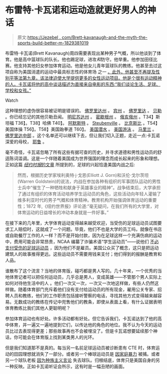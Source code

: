# 布雷特·卡瓦诺和运动造就更好男人的神话

> 原文:[https://Jezebel . com/Brett-kavanaugh-and-the-myth-the-sports-build-better-m-1829381019](https://jezebel.com/brett-kavanaugh-and-the-myth-that-sports-build-better-m-1829381019)

布雷特·卡瓦诺(Brett Kavanaugh)周四需要表现出某种男子气概，所以他谈到了体育。他是高中篮球队的队长。他也踢足球，进攻*和*防守。他举重。他参加田径比赛。他支持其他妇女参加体育运动。他是他女儿青年篮球队的教练。他甚至去过这项自称为美国消遣的运动中最具标志性的体育场 之一 [。此外，他甚至不再提及性别平等法第九章，该法律迫使大学提供更多的女性运动项目。他是个很有运动精神的人。卡瓦诺将他的高中谈话描述为直接来自电影的东西:“我们谈论生活、足球、学校和女孩。”](https://en.wikipedia.org/wiki/Fenway_Park)

Watch

这种理想的虚伪很容易被证明是错误的。 [佛罗里达州](https://www.nytimes.com/interactive/2014/04/16/sports/errors-in-inquiry-on-rape-allegations-against-fsu-jameis-winston.html) 。 [宾州](https://deadspin.com/jerry-sandusky-joe-paterno-and-why-good-people-fail-5857014) 。 [佛罗里达](https://www.gainesville.com/news/20170421/gpd-closes-unsolved-shooting-case-involving-hernandez) 。 [贝勒](https://deadspin.com/baylor-is-still-full-of-shit-1791949218) 。你已经忘记的其他贝勒丑闻。 [明尼苏达州](https://deadspin.com/how-two-investigations-into-minnesotas-sexual-assault-s-1790211835) 。 [密歇根州](https://deadspin.com/michigan-states-issues-with-reporting-sexual-assault-go-1822463064) 。 [俄亥俄州](https://deadspin.com/ex-ohio-state-wrestlers-entire-program-was-toxic-while-1827406717) 。T34】斯坦福 T36】。T38】哈佛 T40】。 [阿默斯特](https://theindicator.wordpress.amherst.edu/special-reports/mens-cross-country-maintained-misogynistic-racist-email-chain) 。 [Steubenville](https://jezebel.com/a-town-destroyed-for-what-two-people-did-dispatch-fr-1298509440) 。 [比克斯比](https://www.tulsaworld.com/news/bixbyinvestigation/update-four-former-football-players-charged-in-bixby-high-school/article_87cf73ee-b66a-55ef-b3a9-65a82d65f22f.html) 。T54】美国体操 T56】。T58】美国跆拳道 T60】。 [美国潜水](https://deadspin.com/lawsuit-says-usa-diving-ignored-sexual-abuse-of-divers-1827636662) 。 [美国游泳](https://deadspin.com/report-usa-swimming-ignored-or-covered-up-hundreds-of-1823105656) 。 [马里兰](https://deadspin.com/players-attorney-in-sexual-misconduct-case-shreds-maryl-1828601878) 。 [佛罗里达中部](https://www.orlandosentinel.com/sports/college/os-ereck-plancher-devaughn-darling-mike-bianchi-20160430-column.html) 。这个名单还可以继续下去，但让我们切入正题，走近一点:卡瓦诺深爱的母校， [耶鲁](https://jezebel.com/yale-mens-basketball-team-releases-statement-apologizin-1763897141) 。

毫不奇怪，卡瓦诺忽略了所有这些有据可查的历史，并寻求道德和男性运动员的舒适陈词滥调。这是一个伴随着美国成为世界强国的理念而成长起来的形象和理想。正如这篇 [*纽约时报*的文章](https://opinionator.blogs.nytimes.com/2015/01/01/how-the-civil-war-created-college-football/?smid=tw-share&_r=0&mtrref=undefined&assetType=opinion) 所提到的，足球的兴起恰逢美国内战之后:

> 然而，根据历史学家埃利奥特·j·戈恩(Elliott J. Gorn)和沃伦·戈尔茨坦(Warren Goldstein)的说法，内战在参加各种有组织的军事团队运动的男性士兵中“催生了一种牺牲和献身于英雄事业的精神”。战争结束后，大学承担了通过有组织的体育活动培养学生运动员的角色，这些活动向年轻人灌输了维多利亚时代的男子气概和体育精神。教育机构开始强调体育运动的重要性；1872 年,《纽约世界报》评论道:“毫无疑问，在我们所有的大学里，对体育运动的日益增长的冲动本身就是一件好事。”

在接下来的几年里，大学体育运动变得越来越受欢迎，当受伤的足球运动员试图要求工人赔偿时，这就成了一个问题。毕竟，他们不也是大学的员工吗，就像在书店或自助餐厅工作的人一样？而不是开始付款，因为在足球这样一个充满伤病的运动中，费用可能会非常昂贵，NCAA 编纂了诈骗术语“学生运动员”——说他们 [不必支付受伤的足球运动员](https://deadspin.com/how-the-myth-of-the-ncaa-student-athlete-was-born-1524282374) ，因为他们不是雇员。美国公众买了概念，这只是把运动建筑人的故事推得更远。这些运动员不需要用钱来支付；他们得到的报酬是教育和人品。

谁散布了这个流言？当地的体育版，碰巧都是男人写的。几十年来，一个优秀的当地体育记者可以把任何运动员，几乎总是男人，变成英雄——不管那个男人实际上如何对待他生活中的人 。他们一次又一次，一次又一次地这样做，有些人仍然这样做。随着体育部门充斥着他们没有支付给运动员的所有现金，雇用公关专家、招聘人员和教练，他们的工作职责包括接听警察的电话，寻找其他方式变得越来越容易。无数成功的教练在传记中兜售他们的教条，即使从表面上看，有什么证据表明体育教练比我们其他人更聪明呢？

参加体育运动也有好处。许多活动都有好处。但它告诉我们，卡瓦诺达到了他的高中体育，并一遍又一遍地提到它们，以传达他的角色的地位。我不认为今天的运动员比过去表现得更差；那些故事再也不会被埋没了。但是卡瓦诺想要延续那个神话，你可能会在体育版上找到某类男人的光环。

但是我们知道那不是真的。每当另一名前足球运动员被诊断患有 CTE 时，体育运动的田园理想就消失了一部分。或者另一个棒球运动员是 [因家庭暴力](https://www.sportsnet.ca/baseball/mlb/roberto-osuna-agrees-peace-bond-assault-charge-withdrawn/) 被捕。或者另一个球队老板 [因为种族主义言论](https://deadspin.com/exclusive-the-extended-donald-sterling-tape-1568291249) 失去球队。归根结底，体育只是美国自身的另一种反映。正如卡瓦诺听证会所示，这有时是一幅丑陋的画面。